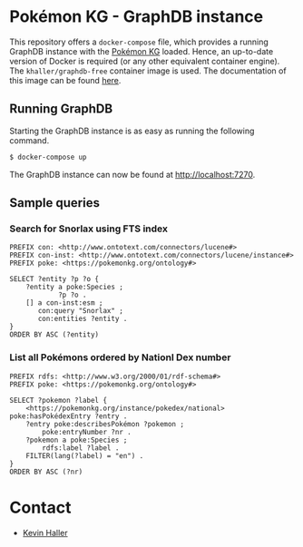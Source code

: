 # Pokémon KG - GraphDB instance

This repository offers a `docker-compose` file, which provides a running GraphDB
instance with the [Pokémon KG](https://pokemonkg.org/) loaded. Hence, an
up-to-date version of Docker is required (or any other equivalent container
engine). The `khaller/graphdb-free` container image is used. The documentation
of this image can be found [here](https://github.com/khaller93/graphdb-free).

## Running GraphDB

Starting the GraphDB instance is as easy as running the following command.

```bash
$ docker-compose up
```

The GraphDB instance can now be found at [http://localhost:7270](http://localhost:7270).

## Sample queries

### Search for Snorlax using FTS index

```sparql
PREFIX con: <http://www.ontotext.com/connectors/lucene#>
PREFIX con-inst: <http://www.ontotext.com/connectors/lucene/instance#>
PREFIX poke: <https://pokemonkg.org/ontology#>

SELECT ?entity ?p ?o {
    ?entity a poke:Species ;
            ?p ?o .
    [] a con-inst:esm ;
       con:query "Snorlax" ;
       con:entities ?entity .
}
ORDER BY ASC (?entity)
```

### List all Pokémons ordered by Nationl Dex number

```sparql
PREFIX rdfs: <http://www.w3.org/2000/01/rdf-schema#>
PREFIX poke: <https://pokemonkg.org/ontology#>

SELECT ?pokemon ?label {
    <https://pokemonkg.org/instance/pokedex/national> poke:hasPokédexEntry ?entry .
    ?entry poke:describesPokémon ?pokemon ;
    	poke:entryNumber ?nr .
    ?pokemon a poke:Species ;
		rdfs:label ?label .
    FILTER(lang(?label) = "en") .
}
ORDER BY ASC (?nr)
```

# Contact

* [Kevin Haller](mailto:contact@kevinhaller.dev)
